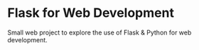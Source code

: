 # Flask for Web Development

Small web project to explore the use of Flask & Python for web development.
